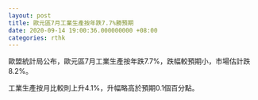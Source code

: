 ```yaml
---
layout: post
title: 歐元區7月工業生產按年跌7.7%勝預期
date: 2020-09-14 19:00:36.000000000 +08:00
categories: rthk
---
```


歐盟統計局公布，歐元區7月工業生產按年跌7.7%，跌幅較預期小，市場估計跌8.2%。

工業生產按月比較則上升4.1%，升幅略高於預期0.1個百分點。

